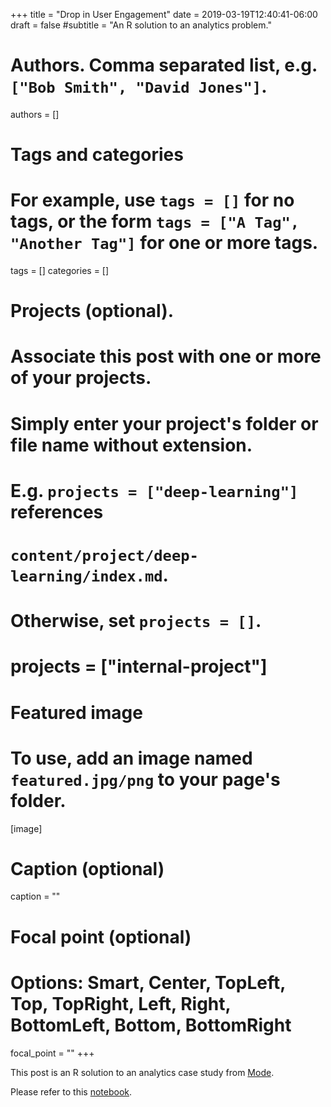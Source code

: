 +++
title = "Drop in User Engagement"
date = 2019-03-19T12:40:41-06:00
draft = false
#subtitle = "An R solution to an analytics problem."
# Authors. Comma separated list, e.g. `["Bob Smith", "David Jones"]`.
authors = []

# Tags and categories
# For example, use `tags = []` for no tags, or the form `tags = ["A Tag", "Another Tag"]` for one or more tags.
tags = []
categories = []

# Projects (optional).
#   Associate this post with one or more of your projects.
#   Simply enter your project's folder or file name without extension.
#   E.g. `projects = ["deep-learning"]` references
#   `content/project/deep-learning/index.md`.
#   Otherwise, set `projects = []`.
# projects = ["internal-project"]

# Featured image
# To use, add an image named `featured.jpg/png` to your page's folder.
[image]
  # Caption (optional)
  caption = ""

  # Focal point (optional)
  # Options: Smart, Center, TopLeft, Top, TopRight, Left, Right, BottomLeft, Bottom, BottomRight
  focal_point = ""
+++

This post is an R solution to an analytics case study from [Mode](https://mode.com/sql-tutorial/sql-business-analytics-training/).

Please refer to this [notebook](http://liujl93.github.io/files/Drop-in-Engagement-Yammer.html).
